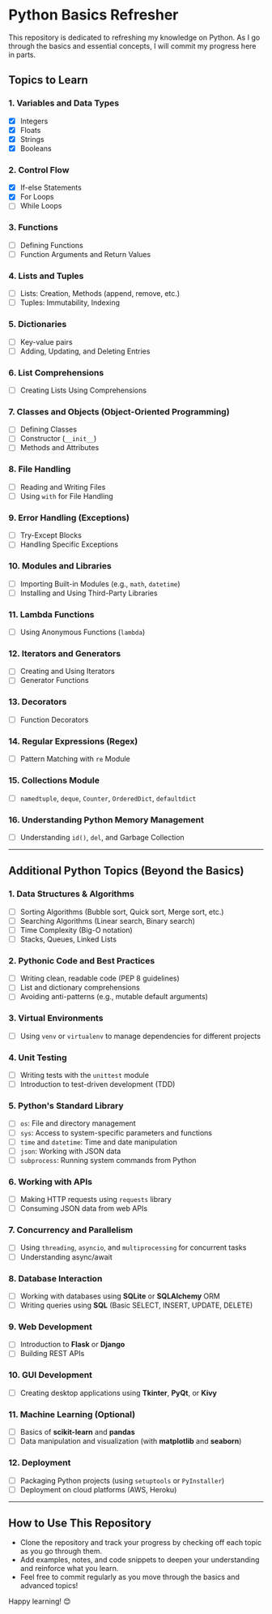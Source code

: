 # Python Basics Refresher

This repository is dedicated to refreshing my knowledge on Python. As I go through the basics and essential concepts, I will commit my progress here in parts.

## Topics to Learn

### 1. **Variables and Data Types**
- [x] Integers
- [x] Floats
- [x] Strings
- [x] Booleans

### 2. **Control Flow**
- [x] If-else Statements
- [x] For Loops
- [ ] While Loops

### 3. **Functions**
- [ ] Defining Functions
- [ ] Function Arguments and Return Values

### 4. **Lists and Tuples**
- [ ] Lists: Creation, Methods (append, remove, etc.)
- [ ] Tuples: Immutability, Indexing

### 5. **Dictionaries**
- [ ] Key-value pairs
- [ ] Adding, Updating, and Deleting Entries

### 6. **List Comprehensions**
- [ ] Creating Lists Using Comprehensions

### 7. **Classes and Objects (Object-Oriented Programming)**
- [ ] Defining Classes
- [ ] Constructor (`__init__`)
- [ ] Methods and Attributes

### 8. **File Handling**
- [ ] Reading and Writing Files
- [ ] Using `with` for File Handling

### 9. **Error Handling (Exceptions)**
- [ ] Try-Except Blocks
- [ ] Handling Specific Exceptions

### 10. **Modules and Libraries**
- [ ] Importing Built-in Modules (e.g., `math`, `datetime`)
- [ ] Installing and Using Third-Party Libraries

### 11. **Lambda Functions**
- [ ] Using Anonymous Functions (`lambda`)

### 12. **Iterators and Generators**
- [ ] Creating and Using Iterators
- [ ] Generator Functions

### 13. **Decorators**
- [ ] Function Decorators

### 14. **Regular Expressions (Regex)**
- [ ] Pattern Matching with `re` Module

### 15. **Collections Module**
- [ ] `namedtuple`, `deque`, `Counter`, `OrderedDict`, `defaultdict`

### 16. **Understanding Python Memory Management**
- [ ] Understanding `id()`, `del`, and Garbage Collection

---

## Additional Python Topics (Beyond the Basics)

### 1. **Data Structures & Algorithms**
- [ ] Sorting Algorithms (Bubble sort, Quick sort, Merge sort, etc.)
- [ ] Searching Algorithms (Linear search, Binary search)
- [ ] Time Complexity (Big-O notation)
- [ ] Stacks, Queues, Linked Lists

### 2. **Pythonic Code and Best Practices**
- [ ] Writing clean, readable code (PEP 8 guidelines)
- [ ] List and dictionary comprehensions
- [ ] Avoiding anti-patterns (e.g., mutable default arguments)

### 3. **Virtual Environments**
- [ ] Using `venv` or `virtualenv` to manage dependencies for different projects

### 4. **Unit Testing**
- [ ] Writing tests with the `unittest` module
- [ ] Introduction to test-driven development (TDD)

### 5. **Python's Standard Library**
- [ ] `os`: File and directory management
- [ ] `sys`: Access to system-specific parameters and functions
- [ ] `time` and `datetime`: Time and date manipulation
- [ ] `json`: Working with JSON data
- [ ] `subprocess`: Running system commands from Python

### 6. **Working with APIs**
- [ ] Making HTTP requests using `requests` library
- [ ] Consuming JSON data from web APIs

### 7. **Concurrency and Parallelism**
- [ ] Using `threading`, `asyncio`, and `multiprocessing` for concurrent tasks
- [ ] Understanding async/await

### 8. **Database Interaction**
- [ ] Working with databases using **SQLite** or **SQLAlchemy** ORM
- [ ] Writing queries using **SQL** (Basic SELECT, INSERT, UPDATE, DELETE)

### 9. **Web Development**
- [ ] Introduction to **Flask** or **Django**
- [ ] Building REST APIs

### 10. **GUI Development**
- [ ] Creating desktop applications using **Tkinter**, **PyQt**, or **Kivy**

### 11. **Machine Learning (Optional)**
- [ ] Basics of **scikit-learn** and **pandas**
- [ ] Data manipulation and visualization (with **matplotlib** and **seaborn**)

### 12. **Deployment**
- [ ] Packaging Python projects (using `setuptools` or `PyInstaller`)
- [ ] Deployment on cloud platforms (AWS, Heroku)

---

## How to Use This Repository
- Clone the repository and track your progress by checking off each topic as you go through them.
- Add examples, notes, and code snippets to deepen your understanding and reinforce what you learn.
- Feel free to commit regularly as you move through the basics and advanced topics!

Happy learning! 😊
